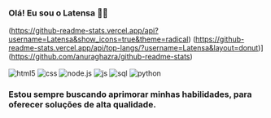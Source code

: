 ### Olá! Eu sou o Latensa 👨‍💻

(https://github-readme-stats.vercel.app/api?username=Latensa&show_icons=true&theme=radical)
(https://github-readme-stats.vercel.app/api/top-langs/?username=Latensa&layout=donut)](https://github.com/anuraghazra/github-readme-stats)

<div>
  <img align="center" alt="html5" src="https://img.shields.io/badge/HTML5-239120?style=for-the-badge&logo=html5&logoColor=white" />
  <img align="center" alt="css" src="https://img.shields.io/badge/CSS-239120?style=for-the-badge&logo=css3&logoColor=white" />
  <img align="center" alt="node.js" src="https://img.shields.io/badge/Node.js-43853D?style=for-the-badge&logo=node.js&logoColor=white" />
  <img align="center" alt="js" src="https://img.shields.io/badge/JS-EAD200?style=for-the-badge&logo=javascript&logoColor=white" />
  <img align="center" alt="sql" src="https://img.shields.io/badge/MySQL-00000F?style=for-the-badge&logo=mysql&logoColor=white" />
  <img align="center" alt="python" src="https://img.shields.io/badge/Python-3776AB?style=for-the-badge&logo=python&logoColor=white" />
</div>

### Estou sempre buscando aprimorar minhas habilidades, para oferecer soluções de alta qualidade.

